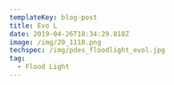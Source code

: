 ```yaml
---
templateKey: blog-post
title: Evo L
date: 2019-04-26T18:34:29.818Z
image: /img/20_1118.png
techspec: /img/pdes_floodlight_evol.jpg
tag:
  - Flood Light
---
```


